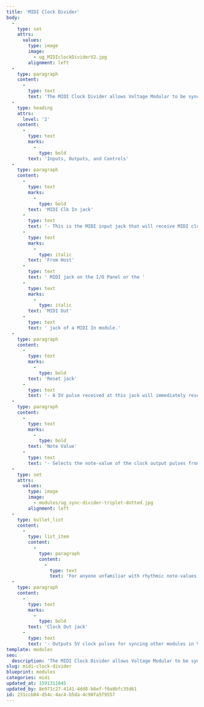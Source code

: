 ```yaml
---
title: 'MIDI Clock Divider'
body:
  -
    type: set
    attrs:
      values:
        type: image
        image:
          - ug_MIDIclockDividerV2.jpg
        alignment: left
  -
    type: paragraph
    content:
      -
        type: text
        text: 'The MIDI Clock Divider allows Voltage Modular to be synced to external devices such as drum machines, synths, and sequencers which are capable of sending MIDI clock. This module divides a 24-pulse-per-quarter-note MIDI clock signal into slower, musically relevant note-values, and outputs a voltage-based clock signal that can be used to advance sequencers, switches, etc. inside of Voltage Modular. Clock divisions can be set from 1/32-notes to 4 bars including triplet and dotted values.'
  -
    type: heading
    attrs:
      level: '2'
    content:
      -
        type: text
        marks:
          -
            type: bold
        text: 'Inputs, Outputs, and Controls'
  -
    type: paragraph
    content:
      -
        type: text
        marks:
          -
            type: bold
        text: 'MIDI Clk In jack'
      -
        type: text
        text: '- This is the MIDI input jack that will receive MIDI clock from an external device. Typically this will be patched to the '
      -
        type: text
        marks:
          -
            type: italic
        text: 'From Host'
      -
        type: text
        text: ' MIDI jack on the I/O Panel or the '
      -
        type: text
        marks:
          -
            type: italic
        text: 'MIDI Out'
      -
        type: text
        text: ' jack of a MIDI In module.'
  -
    type: paragraph
    content:
      -
        type: text
        marks:
          -
            type: bold
        text: 'Reset jack'
      -
        type: text
        text: '- A 5V pulse received at this jack will immediately reset the clock divider. Note that most devices that send MIDI clock also send "Start" messages when the external device’s Play button is pressed which will automatically reset the MIDI Clock Divider. Remember to reset any sequencers, switches, etc. that are being triggered by the clock divider as well so that everything starts at the same time.'
  -
    type: paragraph
    content:
      -
        type: text
        marks:
          -
            type: bold
        text: 'Note Value'
      -
        type: text
        text: '- Selects the note-value of the clock output pulses from 1/32-notes to 4 bars. Any of the selected note-values can be changed to a triplet or dotted note-value by clicking the corresponding buttons which light up green when engaged.'
  -
    type: set
    attrs:
      values:
        type: image
        image:
          - modules/ug_sync-divider-triplet-dotted.jpg
        alignment: left
  -
    type: bullet_list
    content:
      -
        type: list_item
        content:
          -
            type: paragraph
            content:
              -
                type: text
                text: 'For anyone unfamiliar with rhythmic note-values, a triplet clock will pulse three times for every two regular pulses of the same note-value, while a dotted-note clock will pulse twice for every three regular note-value pulses.'
  -
    type: paragraph
    content:
      -
        type: text
        marks:
          -
            type: bold
        text: 'Clock Out jack'
      -
        type: text
        text: '- Outputs 5V clock pulses for syncing other modules in Voltage Modular. Often this will be patched to the external clock input of a sequencer but can be used for any number of things including advancing switches, resetting LFOs, and triggering sample and hold modules.'
template: modules
seo:
  description: 'The MIDI Clock Divider allows Voltage Modular to be synced to external devices such as drum machines, synths, and sequencers which are capable of sending MIDI clock.'
slug: midi-clock-divider
blueprint: modules
categories: midi
updated_at: 1591311045
updated_by: 8e971c27-4141-4dd8-b8ef-f0a8bfc35d61
id: 231ccb04-d54c-4ac4-b5da-4c90fa5f9557
---
```

